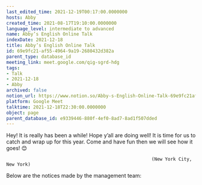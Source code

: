 ```yaml
---
last_edited_time: 2021-12-19T00:17:00.0000000
hosts: Abby
created_time: 2021-08-17T19:10:00.0000000
language_level: intermediate to advanced
name: Abby’s English Online Talk
indexDate: 2021-12-18
title: Abby’s English Online Talk
id: 69e9fc21-af55-4964-9a19-2680432d382a
parent_type: database_id
meeting_link: meet.google.com/qig-sgrd-hdg
tags:
- Talk
- 2021-12-18
- Abby
archived: false
notion_url: https://www.notion.so/Abby-s-English-Online-Talk-69e9fc21af5549649a192680432d382a
platform: Google Meet
talktime: 2021-12-18T22:30:00.0000000
object: page
parent_database_id: e9339446-880f-4ef0-8ad7-8ad1f507dded
---
```


Hey! It is really has been a while! Hope y’all are doing well! It is time for us to catch and wrap up for this year. Come and have fun then we will see how it goes! 😊



                                                          (New York City, New York)



Below are the notices made by the management team:


